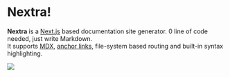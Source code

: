 # Nextra!

**Nextra** is a [Next.js](https://nextjs.org) based documentation site generator. 0 line of code needed, just write Markdown.  
It supports [MDX](/mdx), [anchor links](/anchors), file-system based routing and built-in syntax highlighting.

![](/demo.png)
